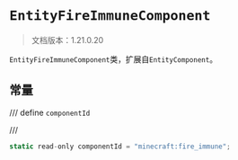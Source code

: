 # `EntityFireImmuneComponent`

> 文档版本：1.21.0.20

`EntityFireImmuneComponent`类，扩展自`EntityComponent`。

## 常量

/// define
`componentId`


///

```js
static read-only componentId = "minecraft:fire_immune";
```


